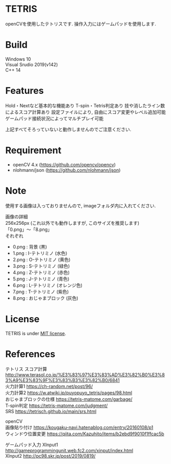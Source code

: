 # TETRIS

openCVを使用したテトリスです.
操作入力にはゲームパッドを使用します.

# Build
Windows 10  
Visual Srudio 2019(v142)  
C++ 14  

# Features

Hold・Nextなど基本的な機能あり
T-spin・Tetris判定あり
技や消したライン数によるスコア計算あり
設定ファイルにより, 自由にスコア変更やレベル追加可能
ゲームパッド接続状況によってマルチプレイ可能

上記すべてそろっていないと動作しませんのでご注意ください.

# Requirement
 
* openCV 4.x (https://github.com/opencv/opencv)
* nlohmann/json (https://github.com/nlohmann/json)

# Note

使用する画像は入っておりませんので, imageフォルダ内に入れてください.

画像の詳細  
256x256px (これ以外でも動作しますが, このサイズを推奨します)  
「0.png」～「8.png」  
それぞれ  
* 0.png : 背景 (黒)  
* 1.png : I-テトリミノ (水色)  
* 2.png : O-テトリミノ (黄色)  
* 3.png : S-テトリミノ (緑色)  
* 4.png : Z-テトリミノ (赤色)  
* 5.png : J-テトリミノ (青色)  
* 6.png : L-テトリミノ (オレンジ色)  
* 7.png : T-テトリミノ (紫色)  
* 8.png : おじゃまブロック (灰色)  

# License
 
TETRIS is under [MIT license](https://en.wikipedia.org/wiki/MIT_License).

# References

テトリス 
スコア計算 http://www.terasol.co.jp/%E3%83%97%E3%83%AD%E3%82%B0%E3%83%A9%E3%83%9F%E3%83%B3%E3%82%B0/6841  
火力計算1 https://ch-random.net/post/96/  
火力計算2 https://w.atwiki.jp/puyopuyo_tetris/pages/98.html  
おじゃまブロックの仕様 https://tetris-matome.com/garbage/  
T-spin判定 https://tetris-matome.com/judgment/  
SRS https://tetrisch.github.io/main/srs.html  

openCV   
画像貼り付け https://kougaku-navi.hatenablog.com/entry/20160108/p1  
ウィンドウ位置変更 https://qiita.com/Kazuhito/items/b2ebd9f9010f1ffcac5b  

ゲームパッド入力
XInput1 http://gameprogrammingunit.web.fc2.com/xinput/index.html  
XInput2 http://pc98.skr.jp/post/2019/0819/  

